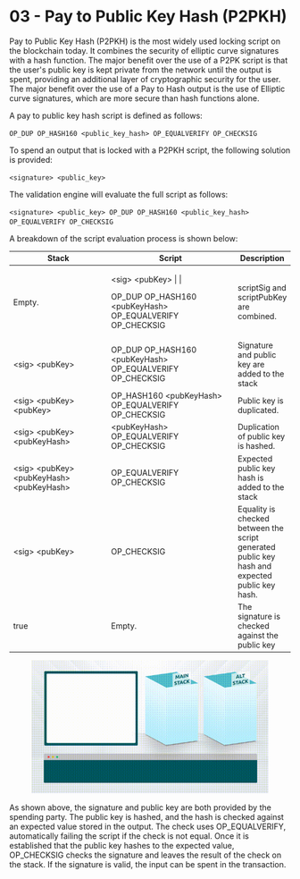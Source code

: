 # 03 - Pay to Public Key Hash (P2PKH)

Pay to Public Key Hash (P2PKH) is the most widely used locking script on the blockchain today. It combines the security of elliptic curve signatures with a hash function. The major benefit over the use of a P2PK script is that the user's public key is kept private from the network until the output is spent, providing an additional layer of cryptographic security for the user. The major benefit over the use of a Pay to Hash output is the use of Elliptic curve signatures, which are more secure than hash functions alone.

A pay to public key hash script is defined as follows:

`OP_DUP OP_HASH160 <public_key_hash> OP_EQUALVERIFY OP_CHECKSIG`

To spend an output that is locked with a P2PKH script, the following solution is provided:

`<signature> <public_key>`

The validation engine will evaluate the full script as follows:

`<signature> <public_key> OP_DUP OP_HASH160 <public_key_hash> OP_EQUALVERIFY OP_CHECKSIG`

A breakdown of the script evaluation process is shown below:

<table><thead><tr><th width="208.33333333333331">Stack</th><th width="286">Script</th><th>Description</th></tr></thead><tbody><tr><td>Empty.</td><td><p>&#x3C;sig> &#x3C;pubKey> | |</p><p>OP_DUP OP_HASH160 &#x3C;pubKeyHash> OP_EQUALVERIFY OP_CHECKSIG</p></td><td>scriptSig and scriptPubKey are combined.</td></tr><tr><td>&#x3C;sig> &#x3C;pubKey></td><td>OP_DUP OP_HASH160 &#x3C;pubKeyHash> OP_EQUALVERIFY OP_CHECKSIG</td><td>Signature and public key are added to the stack</td></tr><tr><td>&#x3C;sig> &#x3C;pubKey> &#x3C;pubKey></td><td>OP_HASH160 &#x3C;pubKeyHash> OP_EQUALVERIFY OP_CHECKSIG</td><td>Public key is duplicated.</td></tr><tr><td>&#x3C;sig> &#x3C;pubKey> &#x3C;pubKeyHash></td><td>&#x3C;pubKeyHash> OP_EQUALVERIFY OP_CHECKSIG</td><td>Duplication of public key is hashed.</td></tr><tr><td>&#x3C;sig> &#x3C;pubKey> &#x3C;pubKeyHash> &#x3C;pubKeyHash></td><td>OP_EQUALVERIFY OP_CHECKSIG</td><td>Expected public key hash is added to the stack</td></tr><tr><td>&#x3C;sig> &#x3C;pubKey></td><td>OP_CHECKSIG</td><td>Equality is checked between the script generated public key hash and expected public key hash.</td></tr><tr><td>true</td><td>Empty.</td><td>The signature is checked against the public key</td></tr></tbody></table>

<figure><img src="../.gitbook/assets/BSVA-BitcoinScript_Chapter4-Animation03.gif" alt=""><figcaption></figcaption></figure>

As shown above, the signature and public key are both provided by the spending party. The public key is hashed, and the hash is checked against an expected value stored in the output. The check uses OP\_EQUALVERIFY, automatically failing the script if the check is not equal. Once it is established that the public key hashes to the expected value, OP\_CHECKSIG checks the signature and leaves the result of the check on the stack. If the signature is valid, the input can be spent in the transaction.
